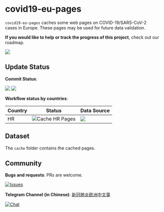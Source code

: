 # covid19-eu-pages

`covid19-eu-pages` caches some web pages on COVID-19/SARS-CoV-2 cases in Europe. These pages may be used for future data validation.

**If you would like to help or track the progress of this project**, check out our roadmap.

[![](https://img.shields.io/badge/roadmap-data--pipeline-blueviolet)](https://github.com/orgs/covid19-eu-zh/projects/1)

## Update Status

**Commit Status**:

![](https://img.shields.io/github/last-commit/covid19-eu-zh/covid19-eu-pages/master) ![](https://img.shields.io/github/commit-activity/w/covid19-eu-zh/covid19-eu-pages)

**Workflow status by countries**:

| Country | Status | Data Source |
| ------------- | ------------- | --- |
| HR | ![Cache HR Pages](https://github.com/covid19-eu-zh/covid19-eu-pages/workflows/Cache%20HR%20Pages/badge.svg) | [![](https://img.shields.io/badge/Data%20Source-koronavirus.hr-informational)](https://www.koronavirus.hr) |


## Dataset

The `cache` folder contains the cached pages.

## Community

**Bugs and requests**: PRs are welcome.

[![Issues](http://img.shields.io/github/issues/covid19-eu-zh/covid19-eu-pages.svg)]( https://github.com/covid19-eu-zh/covid19-eu-pages/issues )

**Telegram Channel (in Chinese)**: [新冠肺炎欧洲中文臺](https://t.me/s/covid19_eu_zh_c)

[![Chat](http://img.shields.io/badge/telegram-covid19__eu__zh__c-blue.svg)](https://t.me/s/covid19_eu_zh_c)
